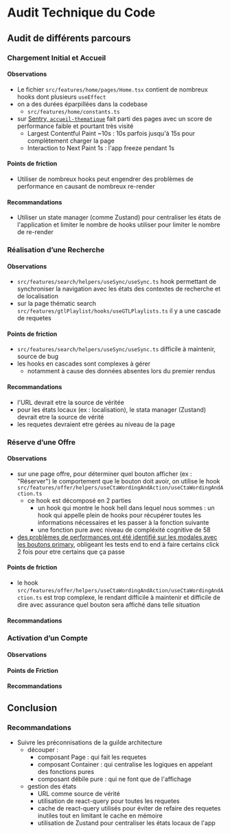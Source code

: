 # Audit Technique du Code

## Audit de différents parcours

### Chargement Initial et Accueil

#### Observations

* Le fichier `src/features/home/pages/Home.tsx` contient de nombreux hooks dont plusieurs `useEffect`
* on a des durées éparpillées dans la codebase
    * `src/features/home/constants.ts`
* sur [Sentry, `accueil-thematique`](https://pass-culture.sentry.io/insights/frontend/pageloads/overview/?environment=production&project=4508839229718608&statsPeriod=7d&transaction=%2Faccueil-thematique) fait parti des pages avec un score de performance faible et pourtant très visité
    * Largest Contentful Paint ~10s : 10s parfois jusqu'à 15s pour complètement charger la page
    * Interaction to Next Paint 1s : l'app freeze pendant 1s

#### Points de friction

* Utiliser de nombreux hooks peut engendrer des problèmes de performance en causant de nombreux re-render

#### Recommandations

* Utiliser un state manager (comme Zustand) pour centraliser les états de l'application et limiter le nombre de hooks utiliser pour limiter le nombre de re-render

### Réalisation d’une Recherche

#### Observations

* `src/features/search/helpers/useSync/useSync.ts` hook permettant de synchroniser la navigation avec les états des contextes de recherche et de localisation
* sur la page thématic search `src/features/gtlPlaylist/hooks/useGTLPlaylists.ts` il y a une cascade de requetes

#### Points de friction

* `src/features/search/helpers/useSync/useSync.ts` difficile à maintenir, source de bug
* les hooks en cascades sont complexes à gérer
    * notamment à cause des données absentes lors du premier rendus

#### Recommandations

* l'URL devrait etre la source de véritée
* pour les états locaux (ex : localisation), le stata manager (Zustand) devrait etre la source de vérité
* les requetes devraient etre gérées au niveau de la page

### Réserve d’une Offre

#### Observations

* sur une page offre, pour déterminer quel bouton afficher (ex : "Réserver") le comportement que le bouton doit avoir, on utilise le hook `src/features/offer/helpers/useCtaWordingAndAction/useCtaWordingAndAction.ts`
    * ce hook est décomposé en 2 parties
        * un hook qui montre le hook hell dans lequel nous sommes : un hook qui appelle plein de hooks pour récupérer toutes les informations nécessaires et les passer à la fonction suivante
        * une fonction pure avec niveau de compléxité cognitive de 58
* [des problèmes de performances ont été identifié sur les modales avec les boutons primary](https://github.com/pass-culture/pass-culture-app-native/pull/8064#discussion_r2065954706), obligeant les tests end to end à faire certains click 2 fois pour etre certains que ça passe

#### Points de friction

* le hook `src/features/offer/helpers/useCtaWordingAndAction/useCtaWordingAndAction.ts` est trop complexe, le rendant difficile à maintenir et difficile de dire avec assurance quel bouton sera affiché dans telle situation

#### Recommandations

### Activation d’un Compte

#### Observations

#### Points de Friction

#### Recommandations

## Conclusion

### Recommandations

* Suivre les préconnisations de la guilde architecture
    * découper :
        * composant Page : qui fait les requetes
        * composant Container : qui centralise les logiques en appelant des fonctions pures
        * composant débile pure : qui ne font que de l'affichage
    * gestion des états
        * URL comme source de vérité
        * utilisation de react-query pour toutes les requetes
        * cache de react-query utilisés pour éviter de refaire des requetes inutiles tout en limitant le cache en mémoire
        * utilisation de Zustand pour centraliser les états locaux de l'app
